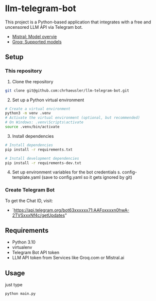 # llm-telegram-bot

This project is a Python-based application that integrates with a free and uncensored LLM API via Telegram bot.

- [Mistral: Model overvie](https://docs.mistral.ai/getting-started/models/models_overview/)
- [Groq: Supported models](https://console.groq.com/docs/models)

## Setup

### This repository

1. Clone the repository

```bash
git clone git@github.com:chrhaeusler/llm-telegram-bot.git
```

2. Set up a Python virtual environment

```bash
# Create a virtual environment
python3 -m venv .venv
# Activate the virtual environment (optional, but recommended)
# On Windows: .venv\Scripts\activate
source .venv/bin/activate
```

3. Install dependencies

```bash
# Install dependencies
pip install -r requirements.txt

# Install development dependencies
pip install -r requirements-dev.txt
```

4. Set up environment variables for the bot credentials
   s. config-template.yaml (save to config.yaml so it gets ignored by git)

### Create Telegram Bot

To get the Chat ID, visit:

- `https://api.telegram.org/bot63xxxxxx71:AAFoxxxxn0hwA-2TVSxxxNf4c/getUpdates"

## Requirements

- Python 3.10
- virtualenv
- Telegram Bot API token
- LLM API token from Services like Groq.com or Mistral.ai

## Usage

just type

```bash
python main.py
```
